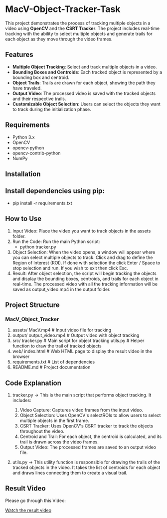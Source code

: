 # MacV-Object-Tracker-Task

This project demonstrates the process of tracking multiple objects in a video using **OpenCV** and the **CSRT Tracker**. The project includes real-time tracking with the ability to select multiple objects and generate trails for each object as they move through the video frames.

## Features
- **Multiple Object Tracking**: Select and track multiple objects in a video.
- **Bounding Boxes and Centroids**: Each tracked object is represented by a bounding box and centroid.
- **Object Trails**: Trails are drawn for each object, showing the path they have traveled.
- **Output Video**: The processed video is saved with the tracked objects and their respective trails.
- **Customizable Object Selection**: Users can select the objects they want to track during the initialization phase.

## Requirements

- Python 3.x
- OpenCV
- opencv-python
- opencv-contrib-python
- NumPy

## Installation
## Install dependencies using pip:
- pip install -r requirements.txt

## How to Use
1. Input Video: Place the video you want to track objects in the assets folder.
2. Run the Code: Run the main Python script:
   - python tracker.py
3. Object Selection: When the video opens, a window will appear where you can select multiple objects to track. Click and drag to define the Region of Interest (ROI). If done with selection the click Enter / Space to stop selection and run. If you wish to exit then click Esc.
4. Result: After object selection, the script will begin tracking the objects and display the bounding boxes, centroids, and trails for each object in real-time. The processed video with all the tracking information will be saved as output_video.mp4 in the output folder.

## Project Structure
### MacV_Object_Tracker
1. assets/
   MacV.mp4         # Input video file for tracking
2. output/
   output_video.mp4         # Output video with object tracking
3. src/
   tracker.py           # Main script for object tracking
   utils.py        # Helper function to draw the trail of tracked objects
4. web/
   index.html          # Web HTML page to display the result video in the browser
5. requirements.txt       # List of dependencies
6. README.md          # Project documentation

## Code Explanation
1. tracker.py
  -> This is the main script that performs object tracking. It includes:
   
    1. Video Capture: Captures video frames from the input video.
    2. Object Selection: Uses OpenCV's selectROIs to allow users to select multiple objects in the first frame.
    3. CSRT Tracker: Uses OpenCV's CSRT tracker to track the objects throughout the video.
    4. Centroid and Trail: For each object, the centroid is calculated, and its trail is drawn across the video frames.
    5. Output Video: The processed frames are saved to an output video file.
   
3. utils.py
   -> This utility function is responsible for drawing the trails of the tracked objects in the video. It takes the list of centroids for each object and draws lines connecting them to create a visual trail.

## Result Video
Please go through this Video:

[Watch the result video](https://github.com/user-attachments/assets/3885cf27-42e4-4ed0-934f-f2ddb3def2e3)
